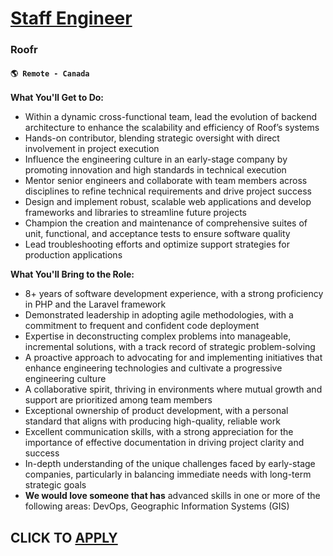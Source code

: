 # [Staff Engineer](https://www.remotewlb.com/apply/staff-engineer-118395)  
### Roofr  
#### `🌎 Remote - Canada`  

**What You'll Get to Do:**

  * Within a dynamic cross-functional team, lead the evolution of backend architecture to enhance the scalability and efficiency of Roof’s systems
  * Hands-on contributor, blending strategic oversight with direct involvement in project execution
  * Influence the engineering culture in an early-stage company by promoting innovation and high standards in technical execution
  * Mentor senior engineers and collaborate with team members across disciplines to refine technical requirements and drive project success
  * Design and implement robust, scalable web applications and develop frameworks and libraries to streamline future projects
  * Champion the creation and maintenance of comprehensive suites of unit, functional, and acceptance tests to ensure software quality
  * Lead troubleshooting efforts and optimize support strategies for production applications

**What You'll Bring to the Role:**

  * 8+ years of software development experience, with a strong proficiency in PHP and the Laravel framework
  * Demonstrated leadership in adopting agile methodologies, with a commitment to frequent and confident code deployment
  * Expertise in deconstructing complex problems into manageable, incremental solutions, with a track record of strategic problem-solving
  * A proactive approach to advocating for and implementing initiatives that enhance engineering technologies and cultivate a progressive engineering culture
  * A collaborative spirit, thriving in environments where mutual growth and support are prioritized among team members
  * Exceptional ownership of product development, with a personal standard that aligns with producing high-quality, reliable work
  * Excellent communication skills, with a strong appreciation for the importance of effective documentation in driving project clarity and success
  * In-depth understanding of the unique challenges faced by early-stage companies, particularly in balancing immediate needs with long-term strategic goals
  * **We would love someone that has** advanced skills in one or more of the following areas: DevOps, Geographic Information Systems (GIS)

  
## CLICK TO [APPLY](https://www.remotewlb.com/apply/staff-engineer-118395)

